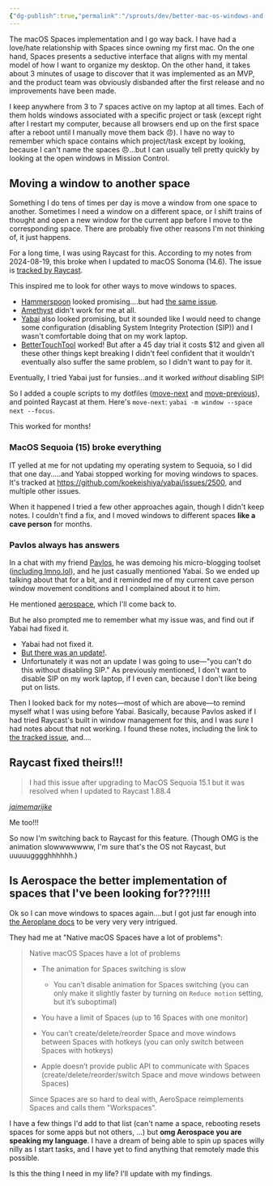 ```yaml
---
{"dg-publish":true,"permalink":"/sprouts/dev/better-mac-os-windows-and-spaces/","tags":["ramblings","macos","spaces"],"created":"2025-01-06T11:23:51.041-06:00","updated":"2025-01-06T12:39:37.385-06:00"}
---
```


The macOS Spaces implementation and I go way back. I have had a love/hate relationship with Spaces since owning my first mac. On the one hand, Spaces presents a seductive interface that aligns with my mental model of how I want to organize my desktop. On the other hand, it takes about 3 minutes of usage to discover that it was implemented as an MVP, and the product team was obviously disbanded after the first release and no improvements have been made.

I keep anywhere from 3 to 7 spaces active on my laptop at all times. Each of them holds windows associated with a specific project or task (except right after I restart my computer, because all browsers end up on the first space after a reboot until I manually move them back 😠). I have no way to remember which space contains which project/task except by looking, because I can't name the spaces 😠...but I can usually tell pretty quickly by looking at the open windows in Mission Control.

## Moving a window to another space

Something I do tens of times per day is move a window from one space to another. Sometimes I need a window on a different space, or I shift trains of thought and open a new window for the current app before I move to the corresponding space. There are probably five other reasons I'm not thinking of, it just happens.

For a long time, I was using Raycast for this. According to my notes from 2024-08-19, this broke when I updated to macOS Sonoma (14.6). The issue is [tracked by Raycast](https://github.com/raycast/extensions/issues/12493#issuecomment-2129003282).

This inspired me to look for other ways to move windows to spaces. 
- [Hammerspoon](https://github.com/Hammerspoon/hammerspoon) looked promising....but had [the same issue](https://github.com/Hammerspoon/hammerspoon/issues/3666).
- [Amethyst](https://github.com/ianyh/Amethyst) didn't work for me at all.
- [Yabai](https://github.com/koekeishiya/yabai) also looked promising, but it sounded like I would need to change some configuration (disabling System Integrity Protection (SIP)) and I wasn't comfortable doing that on my work laptop. 
- [BetterTouchTool](https://folivora.ai/downloads) worked! But after a 45 day trial it costs $12 and given all these other things kept breaking I didn't feel confident that it wouldn't eventually also suffer the same problem, so I didn't want to pay for it.

Eventually, I tried Yabai just for funsies...and it worked _without_ disabling SIP! 

So I added a couple scripts to my dotfiles ([move-next](https://github.com/pepopowitz/dotfiles/blob/96ac44eb7718a8d908c49dd050dff9e53d61f33b/move-next.sh) and [move-previous](https://github.com/pepopowitz/dotfiles/blob/96ac44eb7718a8d908c49dd050dff9e53d61f33b/move-previous.sh)), and pointed Raycast at them. Here's `move-next`: `yabai -m window --space next --focus`.

This worked for months!

### MacOS Sequoia (15) broke everything

IT yelled at me for not updating my operating system to Sequoia, so I did that one day.....and Yabai stopped working for moving windows to spaces. It's tracked at https://github.com/koekeishiya/yabai/issues/2500, and multiple other issues.

When it happened I tried a few other approaches again, though I didn't keep notes. I couldn't find a fix, and I moved windows to different spaces **like a cave person** for months. 

### Pavlos always has answers

In a chat with my friend [Pavlos](https://bsky.app/profile/pav.vin), he was demoing his micro-blogging toolset ([including lmno.lol](https://lmno.lol/pvinis)), and he just casually mentioned Yabai. So we ended up talking about that for a bit, and it reminded me of my current cave person window movement conditions and I complained about it to him.

He mentioned [aerospace](https://nikitabobko.github.io/AeroSpace/guide), which I'll come back to.

But he also prompted me to remember what my issue was, and find out if Yabai had fixed it.

- Yabai had not fixed it.
- [But there was an update!](https://github.com/koekeishiya/yabai/issues/2484#issuecomment-2523222213).
- Unfortunately it was not an update I was going to use—"you can't do this without disabling SIP." As previously mentioned, I don't want to disable SIP on my work laptop, if I even can, because I don't like being put on lists.

Then I looked back for my notes—most of which are above—to remind myself what I was using before Yabai. Basically, because Pavlos asked if I had tried Raycast's built in window management for this, and I was _sure_ I had notes about that not working. I found these notes, including the link to [the tracked issue](https://github.com/raycast/extensions/issues/12493#issuecomment-2129003282), and....

## Raycast fixed theirs!!!

> I had this issue after upgrading to MacOS Sequoia 15.1 but it was resolved when I updated to Raycast 1.88.4

[_jaimemarijke_](https://github.com/raycast/extensions/issues/12493#issuecomment-2551992403)

Me too!!!

So now I'm switching back to Raycast for this feature. (Though OMG is the animation slowwwwwww, I'm sure that's the OS not Raycast, but uuuuugggghhhhhh.)

## Is Aerospace the better implementation of spaces that I've been looking for???!!!!

Ok so I can move windows to spaces again....but I got just far enough into [the Aeroplane docs](https://nikitabobko.github.io/AeroSpace/guide#emulation-of-virtual-workspaces) to be very very very intrigued. 

They had me at "Native macOS Spaces have a lot of problems": 

> Native macOS Spaces have a lot of problems
> 
> - The animation for Spaces switching is slow
>     
>     - You can’t disable animation for Spaces switching (you can only make it slightly faster by turning on `Reduce motion` setting, but it’s suboptimal)
>     
> - You have a limit of Spaces (up to 16 Spaces with one monitor)
>     
> - You can’t create/delete/reorder Space and move windows between Spaces with hotkeys (you can only switch between Spaces with hotkeys)
>     
> - Apple doesn’t provide public API to communicate with Spaces (create/delete/reorder/switch Space and move windows between Spaces)
> 
> Since Spaces are so hard to deal with, AeroSpace reimplements Spaces and calls them "Workspaces".

I have a few things I'd add to that list (can't name a space, rebooting resets spaces for some apps but not others, ...) but **omg Aerospace you are speaking my language**. I have a dream of being able to spin up spaces willy nilly as I start tasks, and I have yet to find anything that remotely made this possible.

Is this the thing I need in my life? I'll update with my findings.
